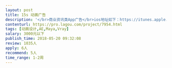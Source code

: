 ```yaml
---                
layout: post       
title: 15s 动画广告           
description: '</br>商业资讯类App广告</br>ios地址如下：https://itunes.apple.com/us/app/新历资讯/id1326738006?mt=8</br>1.640px×360px</br>MP4，小于1.00M，时长≥5s，≤15s，必须带有声音</br>2.广告参考https://www.youtube.com/watch?v=tBqUVuDR2uM</br>参考https://www.youtube.com/watch?v=4JMbLpS_W1Q</br>'     
contenturl: https://pro.lagou.com/project/7954.html      
tags: [动画设计,AE,Maya,Vray]            
salary: 3000元以下          
publish_time: 2018-05-20 09:32:08         
review: 1035人                   
apply: 6人                   
recommend: 5人                   
time_range: 1-2周              
---                 
```

